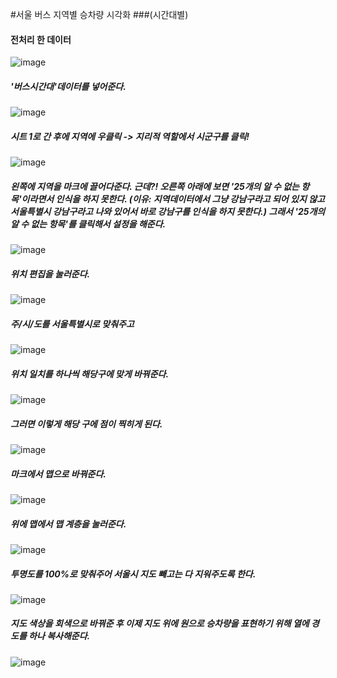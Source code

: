 #서울 버스 지역별 승차량 시각화
###(시간대별)
#### 전처리 한 데이터
![image](https://user-images.githubusercontent.com/95010590/143970280-25c9a7b6-709e-4744-9b43-2880b33f67e2.png)
##### '버스시간대'데이터를 넣어준다.
![image](https://user-images.githubusercontent.com/95010590/143970404-6d7969d7-c443-4ab3-9483-36551b41fd8b.png)
##### 시트 1로 간 후에 지역에 우클릭 -> 지리적 역할에서 시군구를 클릭!
![image](https://user-images.githubusercontent.com/95010590/143970572-51862bdd-cee2-4cbc-bad7-d270bf248c57.png)
##### 왼쪽에 지역을 마크에 끌어다준다. 근데?! 오른쪽 아래에 보면 '25개의 알 수 없는 항목'이라면서 인식을 하지 못한다. (이유: 지역데이터에서 그냥 강남구라고 되어 있지 않고 서울특별시 강남구라고 나와 있어서 바로 강남구를 인식을 하지 못한다.) 그래서 '25개의 알 수 없는 항목'를 클릭해서 설정을 해준다.
![image](https://user-images.githubusercontent.com/95010590/143972373-f39c547b-aa83-4ac4-b321-ebb5549ca012.png)
##### 위치 편집을 눌러준다.
![image](https://user-images.githubusercontent.com/95010590/143972440-1c8cf755-daf9-47a6-8646-9ba5e4c6d3ca.png)
##### 주/시/도를 서울특별시로 맞춰주고
![image](https://user-images.githubusercontent.com/95010590/143974645-a354e325-4f23-46cc-8caa-26b2a3b880e9.png)
##### 위치 일치를 하나씩 해당구에 맞게 바꿔준다.
![image](https://user-images.githubusercontent.com/95010590/143974722-761b0a64-d261-4c7a-839c-54aa81312f1a.png)
##### 그러면 이렇게 해당 구에 점이 찍히게 된다.
![image](https://user-images.githubusercontent.com/95010590/143974965-3e9bdbec-6fb7-4563-8999-c5e08f652874.png)
##### 마크에서 맵으로 바꿔준다.
![image](https://user-images.githubusercontent.com/95010590/143977060-9d13d1b5-6574-4a1a-8650-be6d629e2654.png)
##### 위에 맵에서 맵 계층을 눌러준다.
![image](https://user-images.githubusercontent.com/95010590/143977147-e5bd5de4-d8f6-4920-b137-8149c12813e3.png)
##### 투명도를 100%로 맞춰주어 서울시 지도 빼고는 다 지워주도록 한다.
![image](https://user-images.githubusercontent.com/95010590/143977218-b3b85a21-6a94-40f6-abf9-7b3187512a3c.png)
##### 지도 색상을 회색으로 바꿔준 후 이제 지도 위에 원으로 승차량을 표현하기 위해 열에 경도를 하나 복사해준다.
![image](https://user-images.githubusercontent.com/95010590/143977412-47a39205-a070-4b44-8c81-9c7549159e33.png)
